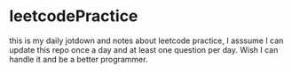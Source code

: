 # leetcodePractice
this is my daily jotdown and notes about leetcode practice, I asssume I can update this repo once a day and at least one question per day. Wish I can handle it and be a better programmer.
